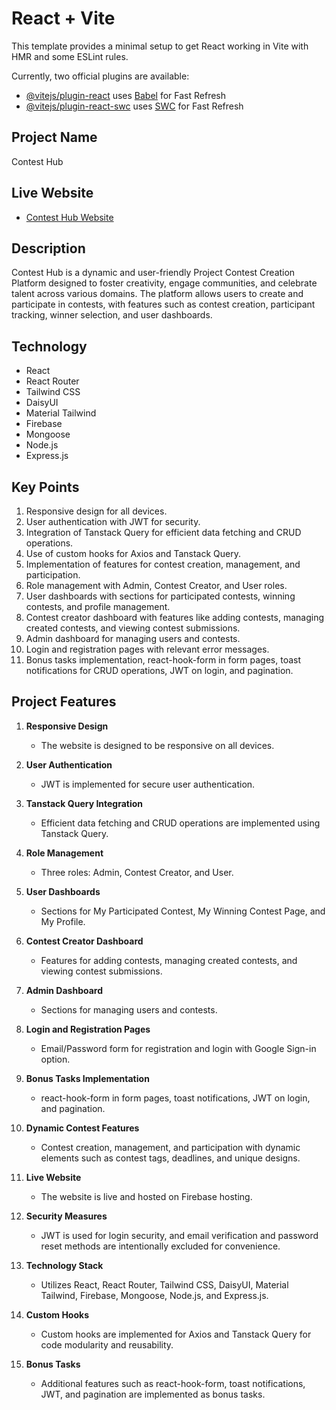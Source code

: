 # React + Vite

This template provides a minimal setup to get React working in Vite with HMR and some ESLint rules.

Currently, two official plugins are available:

- [@vitejs/plugin-react](https://github.com/vitejs/vite-plugin-react/blob/main/packages/plugin-react/README.md) uses [Babel](https://babeljs.io/) for Fast Refresh
- [@vitejs/plugin-react-swc](https://github.com/vitejs/vite-plugin-react-swc) uses [SWC](https://swc.rs/) for Fast Refresh

## Project Name
Contest Hub

## Live Website
- [Contest Hub Website](https://a12-contest-hub.web.app/)

## Description

Contest Hub is a dynamic and user-friendly Project Contest Creation Platform designed to foster creativity, engage communities, and celebrate talent across various domains. The platform allows users to create and participate in contests, with features such as contest creation, participant tracking, winner selection, and user dashboards.

## Technology

- React
- React Router
- Tailwind CSS
- DaisyUI
- Material Tailwind
- Firebase
- Mongoose
- Node.js
- Express.js

## Key Points

1. Responsive design for all devices.
2. User authentication with JWT for security.
3. Integration of Tanstack Query for efficient data fetching and CRUD operations.
4. Use of custom hooks for Axios and Tanstack Query.
5. Implementation of features for contest creation, management, and participation.
6. Role management with Admin, Contest Creator, and User roles.
7. User dashboards with sections for participated contests, winning contests, and profile management.
8. Contest creator dashboard with features like adding contests, managing created contests, and viewing contest submissions.
9. Admin dashboard for managing users and contests.
10. Login and registration pages with relevant error messages.
11. Bonus tasks implementation, react-hook-form in form pages, toast notifications for CRUD operations, JWT on login, and pagination.

## Project Features

1. **Responsive Design**
   - The website is designed to be responsive on all devices.

2. **User Authentication**
   - JWT is implemented for secure user authentication.

3. **Tanstack Query Integration**
   - Efficient data fetching and CRUD operations are implemented using Tanstack Query.

4. **Role Management**
   - Three roles: Admin, Contest Creator, and User.

5. **User Dashboards**
   - Sections for My Participated Contest, My Winning Contest Page, and My Profile.

6. **Contest Creator Dashboard**
   - Features for adding contests, managing created contests, and viewing contest submissions.

7. **Admin Dashboard**
   - Sections for managing users and contests.

8. **Login and Registration Pages**
   - Email/Password form for registration and login with Google Sign-in option.

9. **Bonus Tasks Implementation**
   - react-hook-form in form pages, toast notifications, JWT on login, and pagination.

10. **Dynamic Contest Features**
    - Contest creation, management, and participation with dynamic elements such as contest tags, deadlines, and unique designs.

11. **Live Website**
    - The website is live and hosted on Firebase hosting.

12. **Security Measures**
    - JWT is used for login security, and email verification and password reset methods are intentionally excluded for convenience.

13. **Technology Stack**
    - Utilizes React, React Router, Tailwind CSS, DaisyUI, Material Tailwind, Firebase, Mongoose, Node.js, and Express.js.

14. **Custom Hooks**
    - Custom hooks are implemented for Axios and Tanstack Query for code modularity and reusability.

15. **Bonus Tasks**
    - Additional features such as react-hook-form, toast notifications, JWT, and pagination are implemented as bonus tasks.
